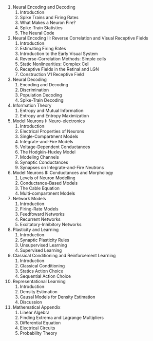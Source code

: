 1. Neural Encoding and Decoding
	1. Introduction
	2. Spike Trains and Firing Rates
	3. What Makes a Neuron Fire?
	4. Spike-Train Statistics
	5. The Neural Code
2. Neural Encoding II: Reverse Correlation and Visual Receptive Fields
	1. Introduction
	2. Estimating Firing Rates
	3. Introduction to the Early Visual System
	4. Reverse-Correlation Methods: Simple cells
	5. Static Nonlinearities: Complex Cell
	6. Receptive Fields in the Retinal and LGN
	7. Construction V1 Receptive Field
3. Neural Decoding
	1. Encoding and Decoding
	2. Discrimination
	3. Population Decoding
	4. Spike-Train Decoding
4. Information Theory
	1. Entropy and Mutual Information
	2. Entropy and Entropy Maximization
5. Model Neurons I: Neuro-electronics
	1. Introduction
	2. Electrical Properties of Neurons
	3. Single-Compartment Models
	4. Integrate-and-Fire Models
	5. Voltage-Dependent Conductances
	6. The Hodgkin-Huxley Model
	7. Modeling Channels
	8. Synaptic Conductances
	9. Synapses on Integrate-and-Fire Neutrons
6. Model Neurons II: Conductances and Morphology
	1. Levels of Neuron Modelling
	2. Conductance-Based Models
	3. The Cable Equation
	4. Multi-compartment Models
7. Network Models
	1. Introduction
	2. Firing-Rate Models
	3. Feedfoward Networks
	4. Recurrent Networks
	5. Excitatory-Inhibitory Networks
8. Plasticity and Learning
	1. Introduction
	2. Synaptic Plasticity Rules
	3. Unsupervised Learning
	4. Supervised Learning
9. Classical Conditioning and Reinforcement Learning
	1. Introduction
	2. Classical Conditioning
	3. Statics Action Choice
	4. Sequential Action Choice
10. Representational Learning
	1. Introduction
	2. Density Estimation
	3. Causal Models for Density Estimation
	4. Discussion
11. Mathematical Appendix
	1. Linear Algebra
	2. Finding Extrema and Lagrange Multipliers
	3. Differential Equation
	4. Electrical Circuits
	5. Probability Theory
